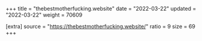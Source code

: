 +++
title = "thebestmotherfucking.website"
date = "2022-03-22"
updated = "2022-03-22"
weight = 70609

[extra]
source = "https://thebestmotherfucking.website/"
ratio = 9
size = 69
+++
